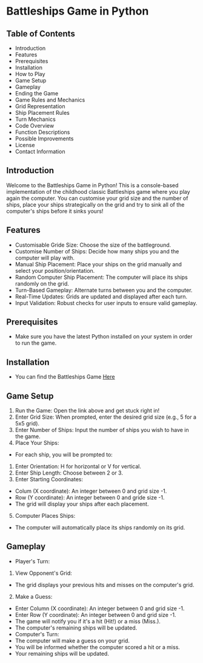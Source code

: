 # Battleships Game in Python

## Table of Contents
- Introduction
- Features
- Prerequisites
- Installation
- How to Play
- Game Setup
- Gameplay
- Ending the Game
- Game Rules and Mechanics
- Grid Representation
- Ship Placement Rules
- Turn Mechanics 
- Code Overview
- Function Descriptions
- Possible Improvements
- License 
- Contact Information

## Introduction

Welcome to the Battleships Game in Python! This is a console-based implementation of the childhood classic Battleships game where you play again the computer. You can customise your grid size and the number of ships, place your ships strategically on the grid and try to sink all of the computer's ships before it sinks yours!

## Features

- Customisable Gride Size: Choose the size of the battleground.
- Customise Number of Ships: Decide how many ships you and the computer will play with.
- Manual Ship Placement: Place your ships on the grid manually and select your position/orientation.
- Random Computer Ship Placement: The computer will place its ships randomly on the grid.
- Turn-Based Gameplay: Alternate turns between you and the computer.
- Real-Time Updates: Grids are updated and displayed after each turn.
- Input Validation: Robust checks for user inputs to ensure valid gameplay.

## Prerequisites

- Make sure you have the latest Python installed on your system in order to run the game.

## Installation

- You can find the Battleships Game [Here](https://dashboard.heroku.com/apps/finalbattleships/deploy/github)

## Game Setup

1. Run the Game: 
Open the link above and get stuck right in!
2. Enter Grid Size:
When prompted, enter the desired grid size (e.g., 5 for a 5x5 grid).
3. Enter Number of Ships:
Input the number of ships you wish to have in the game.
4. Place Your Ships:
- For each ship, you will be prompted to:
1. Enter Orientation: H for horizontal or V for vertical.
2. Enter Ship Length: Choose between 2 or 3.
3. Enter Starting Coordinates:
- Colum (X coordinate): An integer between 0 and grid size -1.
- Row (Y coordinate): An integer between 0 and gride size -1.
- The grid will display your ships after each placement.
5. Computer Places Ships:
- The computer will automatically place its ships randomly on its grid.

## Gameplay

- Player's Turn:
1. View Opponent's Grid:
- The grid displays your previous hits and misses on the computer's grid.
2. Make a Guess:
- Enter Column (X coordinate): An integer between 0 and grid size -1.
- Enter Row (Y coordinate): An integer between 0 and grid size -1.
- The game will notify you if it's a hit (Hit!) or a miss (Miss.).
- The computer's remaining ships will be updated.
- Computer's Turn:
- The computer will make a guess on your grid.
- You will be informed whether the computer scored a hit or a miss.
- Your remaining ships will be updated.